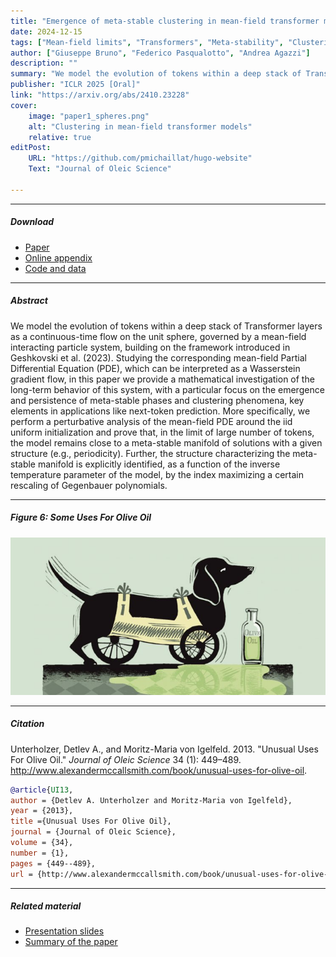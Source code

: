 ```yaml
---
title: "Emergence of meta-stable clustering in mean-field transformer models" 
date: 2024-12-15
tags: ["Mean-field limits", "Transformers", "Meta-stability", "Clustering"]
author: ["Giuseppe Bruno", "Federico Pasqualotto", "Andrea Agazzi"]
description: "" 
summary: "We model the evolution of tokens within a deep stack of Transformer layers as a continuous-time flow on the unit sphere, governed by a mean-field interacting particle system, building on the framework introduced in (Geshkovski et al., 2023). Studying the corresponding mean-field Partial Differential Equation (PDE), which can be interpreted as a Wasserstein gradient flow, in this paper we provide a mathematical investigation of the long-term behavior of this system, with a particular focus on the emergence and persistence of meta-stable phases and clustering phenomena, key elements in applications like next-token prediction. More specifically, we perform a perturbative analysis of the mean-field PDE around the iid uniform initialization and prove that, in the limit of large number of tokens, the model remains close to a meta-stable manifold of solutions with a given structure (e.g., periodicity). Further, the structure characterizing the meta-stable manifold is explicitly identified, as a function of the inverse temperature parameter of the model, by the index maximizing a certain rescaling of Gegenbauer polynomials."
publisher: "ICLR 2025 [Oral]"
link: "https://arxiv.org/abs/2410.23228"
cover:
    image: "paper1_spheres.png"
    alt: "Clustering in mean-field transformer models"
    relative: true
editPost:
    URL: "https://github.com/pmichaillat/hugo-website"
    Text: "Journal of Oleic Science"

---
```


---

##### Download

+ [Paper](paper1.pdf)
+ [Online appendix](appendix1.pdf)
+ [Code and data](https://github.com/pmichaillat/feru)

---

##### Abstract

We model the evolution of tokens within a deep stack of Transformer layers as a continuous-time flow on the unit sphere, governed by a mean-field interacting particle system, building on the framework introduced in Geshkovski et al. (2023). Studying the corresponding mean-field Partial Differential Equation (PDE), which can be interpreted as a Wasserstein gradient flow, in this paper we provide a mathematical investigation of the long-term behavior of this system, with a particular focus on the emergence and persistence of meta-stable phases and clustering phenomena, key elements in applications like next-token prediction. More specifically, we perform a perturbative analysis of the mean-field PDE around the iid uniform initialization and prove that, in the limit of large number of tokens, the model remains close to a meta-stable manifold of solutions with a given structure (e.g., periodicity). Further, the structure characterizing the meta-stable manifold is explicitly identified, as a function of the inverse temperature parameter of the model, by the index maximizing a certain rescaling of Gegenbauer polynomials.

---

##### Figure 6: Some Uses For Olive Oil

![](paper1.png)

---

##### Citation

Unterholzer, Detlev A., and  Moritz-Maria von Igelfeld. 2013. "Unusual Uses For Olive Oil." *Journal of Oleic Science* 34 (1): 449–489. http://www.alexandermccallsmith.com/book/unusual-uses-for-olive-oil.

```BibTeX
@article{UI13,
author = {Detlev A. Unterholzer and Moritz-Maria von Igelfeld},
year = {2013},
title ={Unusual Uses For Olive Oil},
journal = {Journal of Oleic Science},
volume = {34},
number = {1},
pages = {449--489},
url = {http://www.alexandermccallsmith.com/book/unusual-uses-for-olive-oil}}
```

---

##### Related material

+ [Presentation slides](presentation1.pdf)
+ [Summary of the paper](https://www.penguinrandomhouse.com/books/110403/unusual-uses-for-olive-oil-by-alexander-mccall-smith/)
